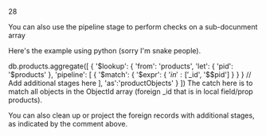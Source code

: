 28

You can also use the pipeline stage to perform checks on a sub-docunment array

Here's the example using python (sorry I'm snake people).

db.products.aggregate([
  { '$lookup': {
      'from': 'products',
      'let': { 'pid': '$products' },
      'pipeline': [
        { '$match': { '$expr': { '$in': ['$_id', '$$pid'] } } }
        // Add additional stages here 
      ],
      'as':'productObjects'
  }
])
The catch here is to match all objects in the ObjectId array (foreign _id that is in local field/prop products).

You can also clean up or project the foreign records with additional stages, as indicated by the comment above.
